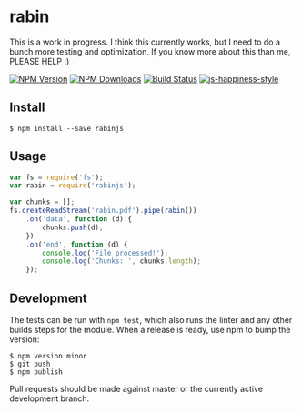 # rabin

This is a work in progress.  I think this currently works, but I need to do a bunch more testing and optimization. If you know more about this than me, PLEASE HELP :)

[![NPM Version](https://img.shields.io/npm/v/rabinjs.svg)](https://npmjs.org/package/@wesleytodd/rabin)
[![NPM Downloads](https://img.shields.io/npm/dm/rabinjs.svg)](https://npmjs.org/package/@wesleytodd/rabin)
[![Build Status](https://travis-ci.org/wesleytodd/rabin.svg?branch=master)](https://travis-ci.org/wesleytodd/rabin)
[![js-happiness-style](https://img.shields.io/badge/code%20style-happiness-brightgreen.svg)](https://github.com/JedWatson/happiness)

## Install

```
$ npm install --save rabinjs
```

## Usage

```javascript
var fs = require('fs');
var rabin = require('rabinjs');

var chunks = [];
fs.createReadStream('rabin.pdf').pipe(rabin())
	.on('data', function (d) {
		chunks.push(d);
	})
	.on('end', function (d) {
		console.log('File processed!');
		console.log('Chunks: ', chunks.length);
	});
```

## Development

The tests can be run with `npm test`, which also runs the linter and any other builds steps for the module.
When a release is ready, use npm to bump the version:

```
$ npm version minor
$ git push
$ npm publish
```

Pull requests should be made against master or the currently active development branch.
